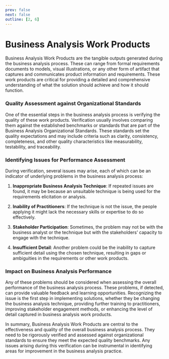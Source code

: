 ```yaml
---
prev: false
next: false
outline: [2, 6]
---
```


# Business Analysis Work Products

Business Analysis Work Products are the tangible outputs generated during the business analysis process. These can range from formal requirements documents to models, visual illustrations, or any other form of artifact that captures and communicates product information and requirements. These work products are critical for providing a detailed and comprehensive understanding of what the solution should achieve and how it should function.

### Quality Assessment against Organizational Standards

One of the essential steps in the business analysis process is verifying the quality of these work products. Verification usually involves comparing them against the established benchmarks or standards that are part of the Business Analysis Organizational Standards. These standards set the quality expectations and may include criteria such as clarity, consistency, completeness, and other quality characteristics like measurability, testability, and traceability.

### Identifying Issues for Performance Assessment

During verification, several issues may arise, each of which can be an indicator of underlying problems in the business analysis process:

1. **Inappropriate Business Analysis Technique**: If repeated issues are found, it may be because an unsuitable technique is being used for the requirements elicitation or analysis.

2. **Inability of Practitioners**: If the technique is not the issue, the people applying it might lack the necessary skills or expertise to do so effectively.

3. **Stakeholder Participation**: Sometimes, the problem may not be with the business analyst or the technique but with the stakeholders’ capacity to engage with the technique.

4. **Insufficient Detail**: Another problem could be the inability to capture sufficient detail using the chosen technique, resulting in gaps or ambiguities in the requirements or other work products.

### Impact on Business Analysis Performance

Any of these problems should be considered when assessing the overall performance of the business analysis process. These problems, if detected, can provide valuable feedback and learning opportunities. Recognizing the issue is the first step in implementing solutions, whether they be changing the business analysis technique, providing further training to practitioners, improving stakeholder engagement methods, or enhancing the level of detail captured in business analysis work products.

In summary, Business Analysis Work Products are central to the effectiveness and quality of the overall business analysis process. They need to be rigorously verified and assessed against organizational standards to ensure they meet the expected quality benchmarks. Any issues arising during this verification can be instrumental in identifying areas for improvement in the business analysis practice.
